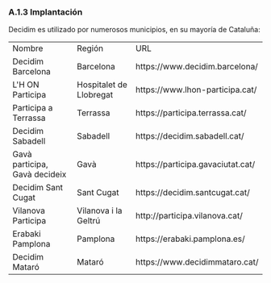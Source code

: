 ### A.1.3 Implantación

Decidim es utilizado por numerosos municipios, en su mayoría de Cataluña: 

<table>
  <tr>
    <td>Nombre</td>
    <td>Región</td>
    <td>URL</td>
  </tr>
  <tr>
    <td>Decidim Barcelona</td>
    <td>Barcelona</td>
    <td>https://www.decidim.barcelona/</td>
  </tr>
  <tr>
    <td>L'H ON Participa</td>
    <td>Hospitalet de Llobregat</td>
    <td>https://www.lhon-participa.cat/</td>
  </tr>
  <tr>
    <td>Participa a Terrassa</td>
    <td>Terrassa</td>
    <td>https://participa.terrassa.cat/</td>
  </tr>
  <tr>
    <td>Decidim Sabadell</td>
    <td>Sabadell</td>
    <td>https://decidim.sabadell.cat/</td>
  </tr>
  <tr>
    <td>Gavà participa, Gavà decideix</td>
    <td>Gavà</td>
    <td>https://participa.gavaciutat.cat/</td>
  </tr>
  <tr>
    <td>Decidim Sant Cugat</td>
    <td>Sant Cugat</td>
    <td>https://decidim.santcugat.cat/</td>
  </tr>
  <tr>
    <td>Vilanova Participa</td>
    <td>Vilanova i la Geltrú</td>
    <td>http://participa.vilanova.cat/</td>
  </tr>
  <tr>
    <td>Erabaki Pamplona</td>
    <td>Pamplona</td>
    <td>https://erabaki.pamplona.es/</td>
  </tr>
  <tr>
    <td>Decidim Mataró</td>
    <td>Mataró</td>
    <td>https://www.decidimmataro.cat/</td>
  </tr>
</table>


